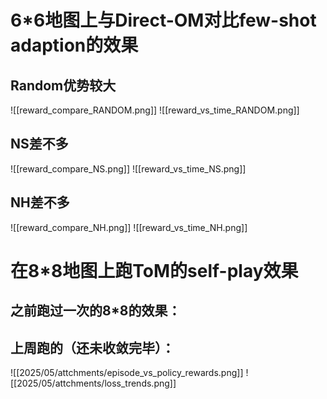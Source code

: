 # 6\*6地图上与Direct-OM对比few-shot adaption的效果
## Random优势较大
![[reward_compare_RANDOM.png]]
![[reward_vs_time_RANDOM.png]]
## NS差不多
![[reward_compare_NS.png]]
![[reward_vs_time_NS.png]]
## NH差不多
![[reward_compare_NH.png]]
![[reward_vs_time_NH.png]]

# 在8\*8地图上跑ToM的self-play效果
## 之前跑过一次的8\*8的效果：



## 上周跑的（还未收敛完毕）：
![[2025/05/attchments/episode_vs_policy_rewards.png]]
![[2025/05/attchments/loss_trends.png]]
